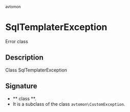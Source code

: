 <small> avtomon </small>

SqlTemplaterException
=====================

Error class

Description
-----------

Class SqlTemplaterException

Signature
---------

- ** class **.
- It is a subclass of the class `avtomon\CustomException`.

